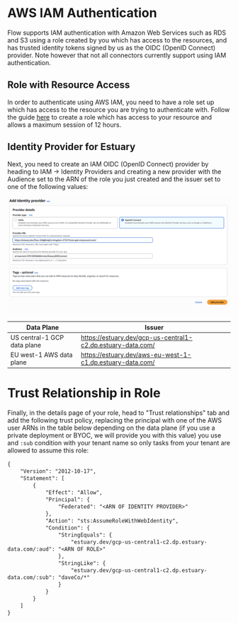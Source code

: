 # AWS IAM Authentication

Flow supports IAM authentication with Amazon Web Services such as RDS and S3 using a role created by you which has access to the resources, and has trusted identity tokens signed by us as the OIDC (OpenID Connect) provider. Note however that not all connectors currently support using IAM authentication.

## Role with Resource Access

In order to authenticate using AWS IAM, you need to have a role set up which has access to the resource you are trying to authenticate with. Follow the guide [here](https://docs.aws.amazon.com/IAM/latest/UserGuide/id_roles_create.html) to create a role which has access to your resource and allows a maximum session of 12 hours.

## Identity Provider for Estuary

Next, you need to create an IAM OIDC (OpenID Connect) provider by heading to IAM -> Identity Providers and creating a new provider with the Audience set to the ARN of the role you just created and the issuer set to one of the following values:

![Add Identity Provider](../guide-images/aws-iam-1.png)

| Data Plane | Issuer |
|---|---|
| US central-1 GCP data plane | https://estuary.dev/gcp-us-central1-c2.dp.estuary-data.com/ |
| EU west-1 AWS data plane | https://estuary.dev/aws-eu-west-1-c1.dp.estuary-data.com/ |

# Trust Relationship in Role

Finally, in the details page of your role, head to "Trust relationships" tab and add the following trust policy, replacing the principal with one of the AWS user ARNs in the table below depending on the data plane (if you use a private deployment or BYOC, we will provide you with this value) you use and `:sub` condition with your tenant name so only tasks from your tenant are allowed to assume this role:

```
{
    "Version": "2012-10-17",
    "Statement": [
        {
            "Effect": "Allow",
            "Principal": {
                "Federated": "<ARN OF IDENTITY PROVIDER>"
            },
            "Action": "sts:AssumeRoleWithWebIdentity",
            "Condition": {
                "StringEquals": {
                    "estuary.dev/gcp-us-central1-c2.dp.estuary-data.com/:aud": "<ARN OF ROLE>"
                },
                "StringLike": {
                    "estuary.dev/gcp-us-central1-c2.dp.estuary-data.com/:sub": "daveCo/*"
                }
            }
        }
    ]
}
```
